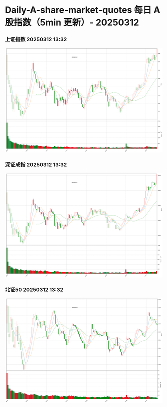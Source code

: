 
# Daily-A-share-market-quotes 每日 A 股指数（5min 更新）- 20250312

### 上证指数 20250312 13:32
![](./fig/2025/3/20250312-sh000001.png)

### 深证成指 20250312 13:32
![](./fig/2025/3/20250312-sz399001.png)

### 北证50 20250312 13:32
![](./fig/2025/3/20250312-bj899050.png)
